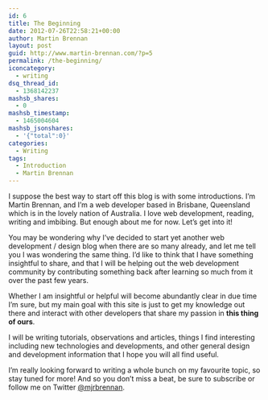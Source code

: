 ```yaml
---
id: 6
title: The Beginning
date: 2012-07-26T22:58:21+00:00
author: Martin Brennan
layout: post
guid: http://www.martin-brennan.com/?p=5
permalink: /the-beginning/
iconcategory:
  - writing
dsq_thread_id:
  - 1368142237
mashsb_shares:
  - 0
mashsb_timestamp:
  - 1465004604
mashsb_jsonshares:
  - '{"total":0}'
categories:
  - Writing
tags:
  - Introduction
  - Martin Brennan
---
```

I suppose the best way to start off this blog is with some introductions. I’m Martin Brennan, and I’m a web developer based in Brisbane, Queensland which is in the lovely nation of Australia. I love web development, reading, writing and imbibing. But enough about me for now. Let&#8217;s get into it!

<!--more-->

You may be wondering why I’ve decided to start yet another web development / design blog when there are so many already, and let me tell you I was wondering the same thing. I’d like to think that I have something insightful to share, and that I will be helping out the web development community by contributing something back after learning so much from it over the past few years.

Whether I am insightful or helpful will become abundantly clear in due time I’m sure, but my main goal with this site is just to get my knowledge out there and interact with other developers that share my passion in **this thing of ours**.

I will be writing tutorials, observations and articles, things I find interesting including new technologies and developments, and other general design and development information that I hope you will all find useful.

I’m really looking forward to writing a whole bunch on my favourite topic, so stay tuned for more! And so you don’t miss a beat, be sure to subscribe or follow me on Twitter [@mjrbrennan](http://www.twitter.com/mjrbrennan).

